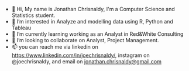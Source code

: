- 👋 Hi, My name is Jonathan Chrisnaldy, I'm a Computer Science and Statistics student.
- 👀 I’m interested in Analyze and modelling data using R, Python and Tableau
- 🌱 I’m currently learning working as an Analyst in Red&White Consulting
- 💞️ I’m looking to collaborate on Analyst, Project Management.
- 📫 you can reach me via linkedin on https://www.linkedin.com/in/joechrisnaldy/, instagram on @joechrisnaldy, and email on jonathan.chrisnaldy@gmail.com

<!---
joechrisnaldy/joechrisnaldy is a ✨ special ✨ repository because its `README.md` (this file) appears on your GitHub profile.
You can click the Preview link to take a look at your changes.
--->
